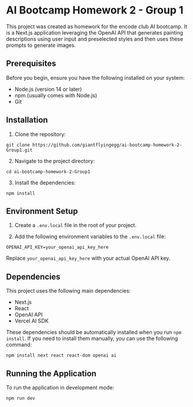# AI Bootcamp Homework 2 - Group 1

This project was created as homework for the encode club AI bootcamp.  It is a Next.js application leveraging the OpenAI API that generates painting descriptions using user input and preselected styles and then uses these prompts to generate images.

## Prerequisites

Before you begin, ensure you have the following installed on your system:

- Node.js (version 14 or later)
- npm (usually comes with Node.js)
- Git

## Installation

1. Clone the repository:

`git clone https://github.com/giantflyingegg/ai-bootcamp-homework-2-Group1.git`
   
2. Navigate to the project directory:

`cd ai-bootcamp-homework-2-Group1`
   
3. Install the dependencies:

`npm install`
   
## Environment Setup

1. Create a `.env.local` file in the root of your project.

2. Add the following environment variables to the `.env.local` file:

`OPENAI_API_KEY=your_openai_api_key_here`

Replace `your_openai_api_key_here` with your actual OpenAI API key.

## Dependencies

This project uses the following main dependencies:

- Next.js
- React
- OpenAI API
- Vercel AI SDK

These dependencies should be automatically installed when you run `npm install`. If you need to install them manually, you can use the following command:

`npm install next react react-dom openai ai`

## Running the Application

To run the application in development mode:

`npm run dev`


